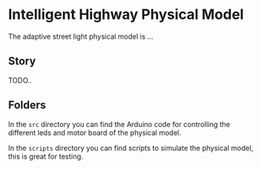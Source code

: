 # Intelligent Highway Physical Model

The adaptive street light physical model is ...

## Story

TODO..

## Folders

In the `src` directory you can find the Arduino code for controlling the different leds and motor board of the physical model.

In the `scripts` directory you can find scripts to simulate the physical model, this is great for testing.
